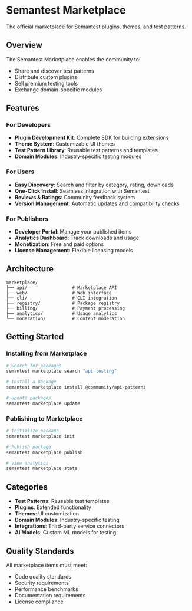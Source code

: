 # Semantest Marketplace

The official marketplace for Semantest plugins, themes, and test patterns.

## Overview

The Semantest Marketplace enables the community to:
- Share and discover test patterns
- Distribute custom plugins
- Sell premium testing tools
- Exchange domain-specific modules

## Features

### For Developers
- **Plugin Development Kit**: Complete SDK for building extensions
- **Theme System**: Customizable UI themes
- **Test Pattern Library**: Reusable test patterns and templates
- **Domain Modules**: Industry-specific testing modules

### For Users
- **Easy Discovery**: Search and filter by category, rating, downloads
- **One-Click Install**: Seamless integration with Semantest
- **Reviews & Ratings**: Community feedback system
- **Version Management**: Automatic updates and compatibility checks

### For Publishers
- **Developer Portal**: Manage your published items
- **Analytics Dashboard**: Track downloads and usage
- **Monetization**: Free and paid options
- **License Management**: Flexible licensing models

## Architecture

```
marketplace/
├── api/                 # Marketplace API
├── web/                 # Web interface
├── cli/                 # CLI integration
├── registry/            # Package registry
├── billing/             # Payment processing
├── analytics/           # Usage analytics
└── moderation/          # Content moderation
```

## Getting Started

### Installing from Marketplace

```bash
# Search for packages
semantest marketplace search "api testing"

# Install a package
semantest marketplace install @community/api-patterns

# Update packages
semantest marketplace update
```

### Publishing to Marketplace

```bash
# Initialize package
semantest marketplace init

# Publish package
semantest marketplace publish

# View analytics
semantest marketplace stats
```

## Categories

- **Test Patterns**: Reusable test templates
- **Plugins**: Extended functionality
- **Themes**: UI customization
- **Domain Modules**: Industry-specific testing
- **Integrations**: Third-party service connectors
- **AI Models**: Custom ML models for testing

## Quality Standards

All marketplace items must meet:
- Code quality standards
- Security requirements
- Performance benchmarks
- Documentation requirements
- License compliance